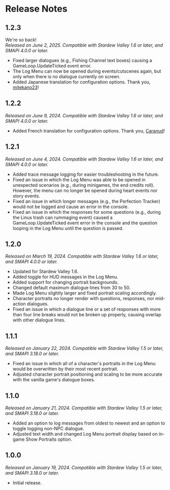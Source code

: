 # Release Notes

## 1.2.3
We're so back!<br>
*Released on June 2, 2025. Compatible with Stardew Valley 1.6 or later, and SMAPI 4.0.0 or later.*

- Fixed larger dialogues (e.g., Fishing Channel text boxes) causing a GameLoop.UpdateTicked event error.
- The Log Menu can now be opened during events/cutscenes again, but only when there is no dialogue currently on screen.
- Added Japanese translation for configuration options. Thank you, [mitekano23](https://github.com/mitekano23)!

## 1.2.2
*Released on June 9, 2024. Compatible with Stardew Valley 1.6 or later, and SMAPI 4.0.0 or later.*

- Added French translation for configuration options. Thank you, [Caranud](https://github.com/CaranudLapin)!

## 1.2.1
*Released on June 4, 2024. Compatible with Stardew Valley 1.6 or later, and SMAPI 4.0.0 or later.*

- Added trace message logging for easier troubleshooting in the future.
- Fixed an issue in which the Log Menu was able to be opened in unexpected scenarios (e.g., during minigames, the end credits roll). However, the menu can no longer be opened during heart events nor story events.
- Fixed an issue in which longer messages (e.g., the Perfection Tracker) would not be logged and cause an error in the console.
- Fixed an issue in which the responses for some questions (e.g., during the Linus trash can rummaging event) caused a GameLoop.UpdateTicked event error in the console and the question looping in the Log Menu until the question is passed.

## 1.2.0
*Released on March 19, 2024. Compatible with Stardew Valley 1.6 or later, and SMAPI 4.0.0 or later.*

- Updated for Stardew Valley 1.6.
- Added toggle for HUD messages in the Log Menu.
- Added support for changing portrait backgrounds.
- Changed default maximum dialogue lines from 30 to 50.
- Made Log Menu slightly larger and fixed portrait scaling accordingly.
- Character portraits no longer render with questions, responses, nor mid-action dialogues.
- Fixed an issue in which a dialogue line or a set of responses with more than four line breaks would not be broken up properly, causing overlap with other dialogue lines.

## 1.1.1
*Released on January 22, 2024. Compatible with Stardew Valley 1.5 or later, and SMAPI 3.18.0 or later.*

- Fixed an issue in which all of a character's portraits in the Log Menu would be overwritten by their most recent portrait.
- Adjusted character portrait positioning and scaling to be more accurate with the vanilla game's dialogue boxes.

## 1.1.0
*Released on January 21, 2024. Compatible with Stardew Valley 1.5 or later, and SMAPI 3.18.0 or later.*

- Added an option to log messages from oldest to newest and an option to toggle logging non-NPC dialogue.
- Adjusted text width and changed Log Menu portrait display based on in-game Show Portraits option.

## 1.0.0
*Released on January 19, 2024. Compatible with Stardew Valley 1.5 or later, and SMAPI 3.18.0 or later.*

- Initial release.